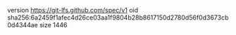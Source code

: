 version https://git-lfs.github.com/spec/v1
oid sha256:6a2459f1afec4d26ce03aa1f9804b28b8617150d2780d56f0d3673cb0d4344ae
size 1446
